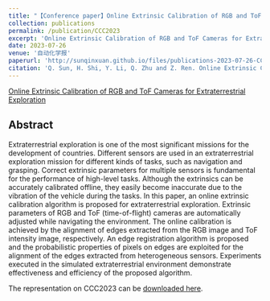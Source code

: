 ```yaml
---
title: "【Conference paper】Online Extrinsic Calibration of RGB and ToF Cameras for Extraterrestrial Exploration"
collection: publications
permalink: /publication/CCC2023
excerpt: 'Online Extrinsic Calibration of RGB and ToF Cameras for Extraterrestrial Exploration'
date: 2023-07-26
venue: '自动化学报'
paperurl: 'http://sunqinxuan.github.io/files/publications-2023-07-26-CCC2023.pdf'
citation: 'Q. Sun, H. Shi, Y. Li, Q. Zhu and Z. Ren. Online Extrinsic Calibration of RGB and ToF Cameras for Extraterrestrial Exploration. 2023 42nd Chinese Control Conference (CCC), Tianjin, China, 2023: 7447-7452.'
---
```


[Online Extrinsic Calibration of RGB and ToF Cameras for Extraterrestrial Exploration](https://ieeexplore.ieee.org/document/10240419)


## Abstract

Extraterrestrial exploration is one of the most significant missions for the development of countries. Different sensors are used in an extraterrestrial exploration mission for different kinds of tasks, such as navigation and grasping. Correct extrinsic parameters for multiple sensors is fundamental for the performance of high-level tasks. Although the extrinsics can be accurately calibrated offline, they easily become inaccurate due to the vibration of the vehicle during the tasks. In this paper, an online extrinsic calibration algorithm is proposed for extraterrestrial exploration. Extrinsic parameters of RGB and ToF (time-of-flight) cameras are automatically adjusted while navigating the environment. The online calibration is achieved by the alignment of edges extracted from the RGB image and ToF intensity image, respectively. An edge registration algorithm is proposed and the probabilistic properties of pixels on edges are exploited for the alignment of the edges extracted from heterogeneous sensors. Experiments executed in the simulated extraterrestrial environment demonstrate effectiveness and efficiency of the proposed algorithm.

The representation on CCC2023 can be 
<a href="http://sunqinxuan.github.io/files/publications-2023-07-26-CCC2023-report.pdf">downloaded here</a>.
